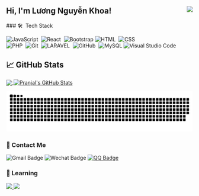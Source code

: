 <h2> Hi, I'm Lương Nguyễn Khoa! <img src="https://cdn.jsdelivr.net/gh/sy-records/staticfile@master/images/202007/huaji.gif" align="right" height="50"></h2>
### 🛠 &nbsp;Tech Stack

![JavaScript](https://img.shields.io/badge/-JavaScript-05122A?style=flat&logo=javascript)&nbsp;
![React](https://img.shields.io/badge/-React-05122A?style=flat&logo=react)&nbsp;
![Bootstrap](https://img.shields.io/badge/-Bootstrap-05122A?style=flat&logo=bootstrap&logoColor=563D7C)
![HTML](https://img.shields.io/badge/-HTML-05122A?style=flat&logo=HTML5)&nbsp;
![CSS](https://img.shields.io/badge/-CSS-05122A?style=flat&logo=CSS3&logoColor=1572B6)&nbsp;\
![PHP](https://img.shields.io/badge/-PHP-05122A?style=flat&logo=php)&nbsp;
![Git](https://img.shields.io/badge/-GIT-05122A?style=flat&logo=git)&nbsp;
![LARAVEL](https://img.shields.io/badge/-LARAVEL-05122A?style=flat&logo=laravel)&nbsp;
![GitHub](https://img.shields.io/badge/-GitHub-05122A?style=flat&logo=github)&nbsp;
![MySQL](https://img.shields.io/badge/-MySQL-333333?style=flat&logo=mysql)
![Visual Studio Code](https://img.shields.io/badge/-Visual%20Studio%20Code-05122A?style=flat&logo=visual-studio-code&logoColor=007ACC)&nbsp;



## &#x1f4c8; GitHub Stats

<a href="https://github.com/Pranjaljain0/Pranjaljain0">
  <img align="center" src="https://github-readme-stats.vercel.app/api/top-langs/?username=CRLLNKhoa&hide=css,hack&title_color=ffffff&text_color=c9cacc&icon_color=2bbc8a&bg_color=1d1f21" />
</a>
<a href="https://github.com/Pranjaljain0/Pranjaljain0">
  <img align="center" src="https://github-readme-stats.vercel.app/api?username=CRLLNKhoa&show_icons=true&line_height=27&count_private=true&&theme=radical" alt="Pranjal's GitHub Stats" />
</a>


[![github contribution grid snake animation](https://raw.githubusercontent.com/sy-records/sy-records/output/github-contribution-grid-snake.svg)](https://github.com/CRLLNKhoa)

### 💬 Contact Me 

![Gmail Badge](https://img.shields.io/badge/-lnkhoa1205@gmail.com-c14438?style=flat-square&logo=Gmail&logoColor=white)
![Wechat Badge](https://img.shields.io/badge/-0366611060-7BB32E?style=flat-square&logo=telegram&logoColor=white)
[![QQ Badge](https://img.shields.io/badge/-lnkhoa1205-3563d5?style=flat-square&logo=facebook&logoColor=white)](https://www.facebook.com/lnkhoa1205/)

### 💯 Learning

<a href="https://github.com/natee/awesome-ppt">
  <img src="https://github-readme-stats.vercel.app/api/pin/?username=natee&repo=awesome-ppt&theme=onedark" />
</a>
<a href="https://github.com/natee/build-your-own-vue-next">
  <img src="https://github-readme-stats.vercel.app/api/pin/?username=natee&repo=build-your-own-vue-next&theme=onedark" />
</a>
